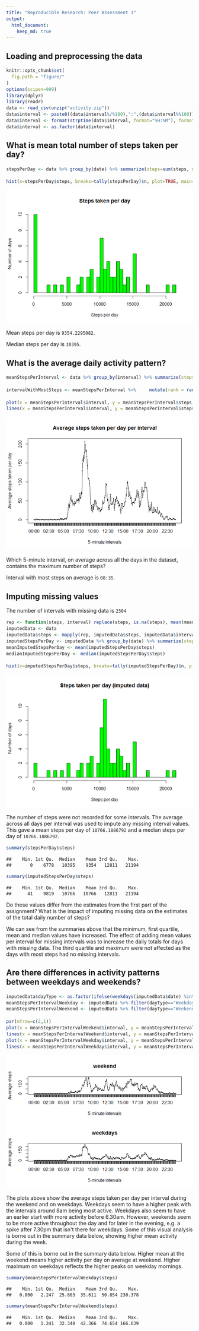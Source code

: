 ```yaml
---
title: "Reproducible Research: Peer Assessment 1"
output: 
  html_document:
    keep_md: true
---
```



## Loading and preprocessing the data

```r
knitr::opts_chunk$set(
  fig.path = "figure/"
)
options(scipen=999)
library(dplyr)
library(readr)
data <- read_csv(unzip("activity.zip"))
data$interval <- paste0((data$interval%/%100),":",(data$interval%%100))
data$interval <- format(strptime(data$interval, format="%H:%M"), format="%H:%M")
data$interval <- as.factor(data$interval)
```
## What is mean total number of steps taken per day?


```r
stepsPerDay <- data %>% group_by(date) %>% summarize(steps=sum(steps, na.rm=TRUE))

hist(x=stepsPerDay$steps, breaks=tally(stepsPerDay)$n, plot=TRUE, main="Steps taken per day", ylab="Number of days", xlab="Steps per day", col="green")
```

![](figure/unnamed-chunk-2-1.png)<!-- -->

Mean steps per day is `` 9354.2295082 ``.

Median steps per day is `` 10395 ``.

## What is the average daily activity pattern?


```r
meanStepsPerInterval <- data %>% group_by(interval) %>% summarize(steps=mean(steps, na.rm=TRUE))

intervalWithMostSteps <- meanStepsPerInterval %>%     mutate(rank = rank(-steps), ties.method="first") %>% filter(rank == 1)

plot(x = meanStepsPerInterval$interval, y = meanStepsPerInterval$steps, type="l", xlab="5-minute intervals", ylab="Average steps taken per day", main="Average steps taken per day per interval")
lines(x = meanStepsPerInterval$interval, y = meanStepsPerInterval$steps, type="l")
```

![](figure/unnamed-chunk-3-1.png)<!-- -->

Which 5-minute interval, on average across all the days in the dataset, contains the maximum number of steps?

Interval with most steps on average is `` 08:35 ``.

## Imputing missing values

The number of intervals with missing data is `` 2304 ``


```r
rep <- function(steps, interval) replace(steps, is.na(steps), mean(meanStepsPerInterval$steps[meanStepsPerInterval$interval==interval]))
imputedData <- data
imputedData$steps <- mapply(rep, imputedData$steps, imputedData$interval)
imputedStepsPerDay <- imputedData %>% group_by(date) %>% summarize(steps=sum(steps, na.rm=TRUE))
meanImputedStepsPerDay <- mean(imputedStepsPerDay$steps)
medianImputedStepsPerDay <- median(imputedStepsPerDay$steps)

hist(x=imputedStepsPerDay$steps, breaks=tally(imputedStepsPerDay)$n, plot=TRUE, main="Steps taken per day (imputed data)", ylab="Number of days", xlab="Steps per day", col="green")
```

![](figure/unnamed-chunk-4-1.png)<!-- -->

The number of steps were not recorded for some intervals. The average across all days per interval was used to impute any missing interval values. This gave a mean steps per day of `` 10766.1886792 `` and a median steps per day of `` 10766.1886792 ``.


```r
summary(stepsPerDay$steps)
```

```
##    Min. 1st Qu.  Median    Mean 3rd Qu.    Max. 
##       0    6778   10395    9354   12811   21194
```

```r
summary(imputedStepsPerDay$steps)
```

```
##    Min. 1st Qu.  Median    Mean 3rd Qu.    Max. 
##      41    9819   10766   10766   12811   21194
```

Do these values differ from the estimates from the first part of the assignment? What is the impact of imputing missing data on the estimates of the total daily number of steps?

We can see from the summaries above that the minimum, first quartile, mean and median values have increased. The effect of adding mean values per interval for missing intervals was to increase the daily totals for days with missing data. The third quartile and maximum were not affected as the days with most steps had no missing intervals. 

## Are there differences in activity patterns between weekdays and weekends?


```r
imputedData$dayType <- as.factor(ifelse(weekdays(imputedData$date) %in% c("Saturday", "Sunday"), "Weekend", "Weekday"))
meanStepsPerIntervalWeekday <- imputedData %>% filter(dayType=="Weekday") %>% group_by(interval) %>% summarize(steps=mean(steps))
meanStepsPerIntervalWeekend <- imputedData %>% filter(dayType=="Weekend") %>% group_by(interval) %>% summarize(steps=mean(steps))

par(mfrow=c(2,1))
plot(x = meanStepsPerIntervalWeekend$interval, y = meanStepsPerIntervalWeekend$steps, xlab="5-minute intervals", ylab="Average steps", main="weekend")
lines(x = meanStepsPerIntervalWeekend$interval, y = meanStepsPerIntervalWeekend$steps, type="l")
plot(x = meanStepsPerIntervalWeekday$interval, y = meanStepsPerIntervalWeekday$steps, xlab="5-minute intervals", ylab="Average steps", main="weekdays")
lines(x = meanStepsPerIntervalWeekday$interval, y = meanStepsPerIntervalWeekday$steps, type="l")
```

![](figure/unnamed-chunk-6-1.png)<!-- -->

The plots above show the average steps taken per day per interval during the weekend and on weekdays. Weekdays seem to have a higher peak with the intervals around 8am being most active. Weekdays also seem to have an earlier start with more activity before 6.30am. However, weekends seem to be more active throughout the day and for later in the evening, e.g. a spike after 7.30pm that isn't there for weekdays. Some of this visual analysis is borne out in the summary data below, showing higher mean activity during the week. 

Some of this is borne out in the summary data below. Higher mean at the weekend means higher activity per day on average at weekend. Higher maximum on weekdays reflects the higher peaks on weekday mornings. 


```r
summary(meanStepsPerIntervalWeekday$steps)
```

```
##    Min. 1st Qu.  Median    Mean 3rd Qu.    Max. 
##   0.000   2.247  25.803  35.611  50.854 230.378
```

```r
summary(meanStepsPerIntervalWeekend$steps)
```

```
##    Min. 1st Qu.  Median    Mean 3rd Qu.    Max. 
##   0.000   1.241  32.340  42.366  74.654 166.639
```
